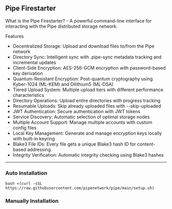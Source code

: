 ## Pipe Firestarter

What is the Pipe Firestarter? - A powerful command-line interface for interacting with the Pipe distributed storage network.

Features
- Decentralized Storage: Upload and download files to/from the Pipe network
- Directory Sync: Intelligent sync with .pipe-sync metadata tracking and incremental updates
- Client-Side Encryption: AES-256-GCM encryption with password-based key derivation
- Quantum-Resistant Encryption: Post-quantum cryptography using Kyber-1024 (ML-KEM) and Dilithium5 (ML-DSA)
- Tiered Upload System: Multiple upload tiers with different performance characteristics
- Directory Operations: Upload entire directories with progress tracking
- Resumable Uploads: Skip already uploaded files with --skip-uploaded
- JWT Authentication: Secure authentication with JWT tokens
- Service Discovery: Automatic selection of optimal storage nodes
- Multiple Account Support: Manage multiple accounts with custom config files
- Local Key Management: Generate and manage encryption keys locally with built-in keyring
- Blake3 File IDs: Every file gets a unique Blake3 hash ID for content-based addressing
- Integrity Verification: Automatic integrity checking using Blake3 hashes
---
### Auto Installation
```
bash <(curl -sSL https://raw.githubusercontent.com/pipenetwork/pipe/main/setup.sh)
```
### Manually Installation
